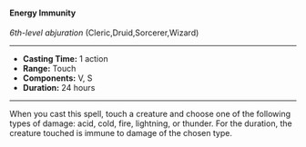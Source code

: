 #### Energy Immunity
*6th-level abjuration* (Cleric,Druid,Sorcerer,Wizard)
___
- **Casting Time:** 1 action
- **Range:** Touch
- **Components:** V, S
- **Duration:** 24 hours
---
When you cast this spell, touch a creature and
choose one of the following types of damage: acid,
cold, fire, lightning, or thunder. For the duration,
the creature touched is immune to damage of the
chosen type.
